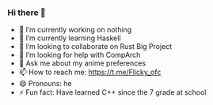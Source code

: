 ### Hi there 👋

- 🔭 I’m currently working on nothing
- 🌱 I’m currently learning Haskell
- 👯 I’m looking to collaborate on Rust Big Project
- 🤔 I’m looking for help with CompArch
- 💬 Ask me about my anime preferences
- 📫 How to reach me: https://t.me/Flicky_ofc
- 😄 Pronouns: he
- ⚡ Fun fact: Have learned C++ since the 7 grade at school

